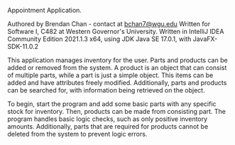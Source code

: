 Appointment Application.

Authored by Brendan Chan - contact at bchan7@wgu.edu Written for Software I, C482 at Western Governor's University. Written in IntelliJ IDEA Community Edition 2021.1.3 x64, using JDK Java SE 17.0.1, with JavaFX-SDK-11.0.2

This application manages inventory for the user. Parts and products can be added or removed from the system. A product is an object that can consist of multiple parts, while a part is just a simple object. This items can be added and have attributes freely modified. Additionally, parts and products can be searched for, with information being retrieved on the object.

To begin, start the program and add some basic parts with any specific stock for inventory. Then, products can be made from consisting part. The program handles basic logic checks, such as only positive inventory amounts. Additionally, parts that are required for products cannot be deleted from the system to prevent logic errors.
